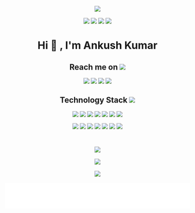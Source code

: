 <p align="center">
<img src="https://cdn.dribbble.com/users/1162077/screenshots/3848914/programmer.gif" width="50%" />
</p>
<p align="center">
 <img src="https://badges.pufler.dev/visits/Ankushkr13/Ankushkr13?style=for-the-badge&color=red"/>
 <img src="https://badges.pufler.dev/years/Ankushkr13?style=for-the-badge&color=red"/>
 <img src="https://badges.pufler.dev/repos/Ankushkr13?style=for-the-badge&color=red"/>
 <img src="https://badges.pufler.dev/commits/all/Ankushkr13?style=for-the-badge&color=red"/>
</p>


<h1 align="center">Hi 👋  , I'm Ankush Kumar </h1>

 




<h2 align="center">Reach me on <img src="https://media.giphy.com/media/mGcNjsfWAjY5AEZNw6/giphy.gif" width="50"></h2>
<p align="center">
 
<img src="https://img.shields.io/badge/-_ankush_-purple?style=flat-square&logo=instagram&logoColor=white&link=https://instagram.com/_ankush.raj_/" />
<img src="https://img.shields.io/badge/-ankushkumar-c14438?style=flat-square&logo=Gmail&logoColor=white&link=mailto:ankushkr0313@gmail.com" />
<img src="https://img.shields.io/badge/-ankushkr?style=flat-square&logo=Linkedin&logoColor=white&link=https://www.linkedin.com/in/anky027//" />
<img src="https://img.shields.io/badge/-ankushkr-blue?style=flat-square&logo=twitter&logoColor=white&link=https://twitter.com/its_anky27" />

</p>


<h2 align="center">Technology Stack <img src="https://media.giphy.com/media/WUlplcMpOCEmTGBtBW/giphy.gif" width="30"></h2>


<p align="center">
 <img src="https://img.shields.io/badge/C-00599C?style=for-the-badge&logo=c&logoColor=white"/>
<img src="https://img.shields.io/badge/-java-E34A86?style=for-the-badge&logo=java"/>
<img src="https://img.shields.io/badge/-C++-00599C?style=for-the-badge&logo=c"/>
<img src="https://img.shields.io/badge/-HTML5-E34F26?style=for-the-badge&logo=html5&logoColor=white"/>
<img src="https://img.shields.io/badge/-CSS3-1572B6?style=for-the-badge&logo=css3"/>
<img src="https://img.shields.io/badge/-Bootstrap-563D7C?style=for-the-badge&logo=bootstrap"/>
<img src="https://img.shields.io/badge/-Heroku-430098?style=for-the-badge&logo=heroku"/>
</p>
<p align="center">
<img src="https://img.shields.io/badge/-JavaScript-black?style=for-the-badge&logo=javascript"/>
<img src="https://img.shields.io/badge/-Nodejs-black?style=for-the-badge&logo=Node.js"/>
<img src="https://img.shields.io/badge/-Expressjs-black?style=for-the-badge&logo=Express.js"/>
<img src="https://img.shields.io/badge/-React-black?style=for-the-badge&logo=react"/>
<img src="https://img.shields.io/badge/-MongoDB-black?style=for-the-badge&logo=mongodb"/>
<img src="https://img.shields.io/badge/-MySQL-black?style=for-the-badge&logo=mysql"/>
<img src="https://img.shields.io/badge/-GitHub-black?style=for-the-badge&logo=github"/>
</p>
<br>
<p align = "center">
  <img src = "https://github-readme-stats.vercel.app/api?username=Ankushkr13&show_icons=true&theme=radical&line_height=27">
 </p>
 <p align = "center">
 <img src = "https://github-readme-stats.vercel.app/api/top-langs/?username=Ankushkr13&theme=radical">

</p>
<p align = "center">
<img width="50%" src="https://github-readme-streak-stats.herokuapp.com/?user=Ankushkr13&show_icons=true&locale=en&layout=compact&theme=radical&line_height=0" />
</p> 


<img align='center'  height="70" alt="Thanks" width="100%" src="https://github.com/Kushal997-das/Kushal997-das/blob/master/Profile%20generator/marquee.svg"/>
  
